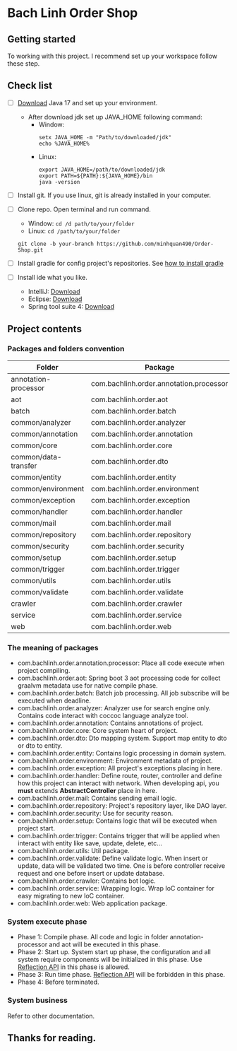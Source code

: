 # Bach Linh Order Shop

## Getting started

To working with this project. I recommend set up your workspace follow these step.

## Check list

- [ ] [Download](https://www.oracle.com/java/technologies/javase/jdk17-archive-downloads.html) Java 17 and set up
  your environment.
    - After download jdk set up JAVA_HOME following command:
        - Window:
          ```
          setx JAVA_HOME -m "Path/to/downloaded/jdk"
          echo %JAVA_HOME%
          ```
        - Linux:
          ```
          export JAVA_HOME=/path/to/downloaded/jdk
          export PATH=${PATH}:${JAVA_HOME}/bin
          java -version
          ```
- [ ] Install git. If you use linux, git is already installed in your computer.
- [ ] Clone repo. Open terminal and run command.
    - Window: ```cd /d path/to/your/folder```
    - Linux: ```cd /path/to/your/folder```
  ```
  git clone -b your-branch https://github.com/minhquan490/Order-Shop.git
  ```
- [ ] Install gradle for config project's repositories.
  See [how to install gradle](https://www.tutorialspoint.com/gradle/gradle_installation.htm)

- [ ] Install ide what you like.
    - IntelliJ: [Download](https://www.jetbrains.com/toolbox-app/)
    - Eclipse: [Download](https://www.eclipse.org/downloads/)
    - Spring tool suite 4: [Download](https://spring.io/tools)

## Project contents

### Packages and folders convention

| Folder               | Package                                 |
|----------------------|-----------------------------------------|
| annotation-processor | com.bachlinh.order.annotation.processor |
| aot                  | com.bachlinh.order.aot                  |
| batch                | com.bachlinh.order.batch                |
| common/analyzer      | com.bachlinh.order.analyzer             |
| common/annotation    | com.bachlinh.order.annotation           |
| common/core          | com.bachlinh.order.core                 |
| common/data-transfer | com.bachlinh.order.dto                  |
| common/entity        | com.bachlinh.order.entity               |
| common/environment   | com.bachlinh.order.environment          |
| common/exception     | com.bachlinh.order.exception            |
| common/handler       | com.bachlinh.order.handler              |
| common/mail          | com.bachlinh.order.mail                 |
| common/repository    | com.bachlinh.order.repository           |
| common/security      | com.bachlinh.order.security             |
| common/setup         | com.bachlinh.order.setup                |
| common/trigger       | com.bachlinh.order.trigger              |
| common/utils         | com.bachlinh.order.utils                |
| common/validate      | com.bachlinh.order.validate             |
| crawler              | com.bachlinh.order.crawler              |
| service              | com.bachlinh.order.service              |
| web                  | com.bachlinh.order.web                  |

### The meaning of packages

- com.bachlinh.order.annotation.processor: Place all code execute when project compiling.
- com.bachlinh.order.aot: Spring boot 3 aot processing code for collect graalvm metadata use for native compile phase.
- com.bachlinh.order.batch: Batch job processing. All job subscribe will be executed when deadline.
- com.bachlinh.order.analyzer: Analyzer use for search engine only. Contains code interact with coccoc language analyze
  tool.
- com.bachlinh.order.annotation: Contains annotations of project.
- com.bachlinh.order.core: Core system heart of project.
- com.bachlinh.order.dto: Dto mapping system. Support map entity to dto or dto to entity.
- com.bachlinh.order.entity: Contains logic processing in domain system.
- com.bachlinh.order.environment: Environment metadata of project.
- com.bachlinh.order.exception: All project's exceptions placing in here.
- com.bachlinh.order.handler: Define route, router, controller and define how this project can interact with network.
  When developing api, you <b>must</b> extends <b>AbstractController</b> place in here.
- com.bachlinh.order.mail: Contains sending email logic.
- com.bachlinh.order.repository: Project's repository layer, like DAO layer.
- com.bachlinh.order.security: Use for security reason.
- com.bachlinh.order.setup: Contains logic that will be executed when project start.
- com.bachlinh.order.trigger: Contains trigger that will be applied when interact with entity like save, update, delete,
  etc...
- com.bachlinh.order.utils: Util package.
- com.bachlinh.order.validate: Define validate logic. When insert or update, data will be validated two time. One is
  before controller receive request and one before insert or update database.
- com.bachlinh.order.crawler: Contains bot logic.
- com.bachlinh.order.service: Wrapping logic. Wrap IoC container for easy migrating to new IoC container.
- com.bachlinh.order.web: Web application package.

### System execute phase

- Phase 1: Compile phase. All code and logic in folder annotation-processor and aot will be executed in this phase.
- Phase 2: Start up. System start up phase, the configuration and all system require components will be initialized in
  this phase. Use [Reflection API](https://www.oracle.com/technical-resources/articles/java/javareflection.html) in this
  phase is allowed.
- Phase 3: Run time
  phase. [Reflection API](https://www.oracle.com/technical-resources/articles/java/javareflection.html) will be
  forbidden in this phase.
- Phase 4: Before terminated.

### System business

Refer to other documentation.

## Thanks for reading.
